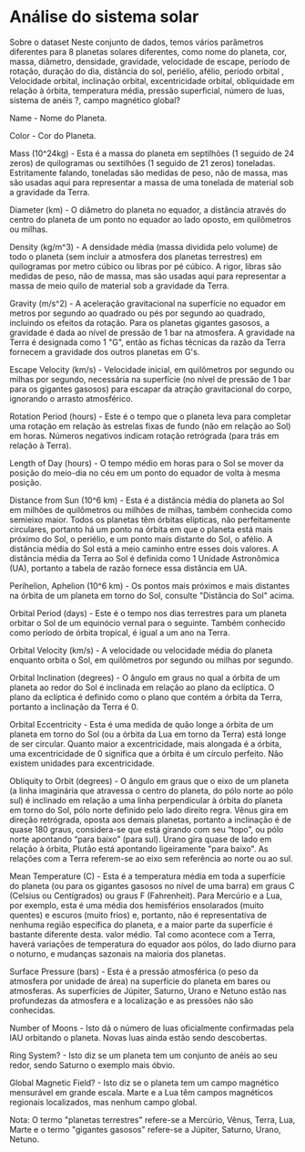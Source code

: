 # Análise do sistema solar

Sobre o dataset
Neste conjunto de dados, temos vários parâmetros diferentes para 8 planetas solares diferentes, como nome do planeta, cor, massa, diâmetro, densidade, gravidade, velocidade de escape, período de rotação, duração do dia, distância do sol, periélio, afélio, período orbital , Velocidade orbital, inclinação orbital, excentricidade orbital, obliquidade em relação à órbita, temperatura média, pressão superficial, número de luas, sistema de anéis ?, campo magnético global?

Name - Nome do Planeta.

Color - Cor do Planeta.

Mass (10^24kg) - Esta é a massa do planeta em septilhões (1 seguido de 24 zeros) de quilogramas ou sextilhões (1 seguido de 21 zeros) toneladas. Estritamente falando, toneladas são medidas de peso, não de massa, mas são usadas aqui para representar a massa de uma tonelada de material sob a gravidade da Terra.

Diameter (km) - O diâmetro do planeta no equador, a distância através do centro do planeta de um ponto no equador ao lado oposto, em quilômetros ou milhas.

Density (kg/m^3) - A densidade média (massa dividida pelo volume) de todo o planeta (sem incluir a atmosfera dos planetas terrestres) em quilogramas por metro cúbico ou libras por pé cúbico. A rigor, libras são medidas de peso, não de massa, mas são usadas aqui para representar a massa de meio quilo de material sob a gravidade da Terra.

Gravity (m/s^2) - A aceleração gravitacional na superfície no equador em metros por segundo ao quadrado ou pés por segundo ao quadrado, incluindo os efeitos da rotação. Para os planetas gigantes gasosos, a gravidade é dada ao nível de pressão de 1 bar na atmosfera. A gravidade na Terra é designada como 1 "G", então as fichas técnicas da razão da Terra fornecem a gravidade dos outros planetas em G's.

Escape Velocity (km/s) - Velocidade inicial, em quilômetros por segundo ou milhas por segundo, necessária na superfície (no nível de pressão de 1 bar para os gigantes gasosos) para escapar da atração gravitacional do corpo, ignorando o arrasto atmosférico.

Rotation Period (hours) - Este é o tempo que o planeta leva para completar uma rotação em relação às estrelas fixas de fundo (não em relação ao Sol) em horas. Números negativos indicam rotação retrógrada (para trás em relação à Terra).

Length of Day (hours) - O tempo médio em horas para o Sol se mover da posição do meio-dia no céu em um ponto do equador de volta à mesma posição.

Distance from Sun (10^6 km) - Esta é a distância média do planeta ao Sol em milhões de quilômetros ou milhões de milhas, também conhecida como semieixo maior. Todos os planetas têm órbitas elípticas, não perfeitamente circulares, portanto há um ponto na órbita em que o planeta está mais próximo do Sol, o periélio, e um ponto mais distante do Sol, o afélio. A distância média do Sol está a meio caminho entre esses dois valores. A distância média da Terra ao Sol é definida como 1 Unidade Astronômica (UA), portanto a tabela de razão fornece essa distância em UA.

Perihelion, Aphelion (10^6 km) - Os pontos mais próximos e mais distantes na órbita de um planeta em torno do Sol, consulte "Distância do Sol" acima.

Orbital Period (days) - Este é o tempo nos dias terrestres para um planeta orbitar o Sol de um equinócio vernal para o seguinte. Também conhecido como período de órbita tropical, é igual a um ano na Terra.

Orbital Velocity (km/s) - A velocidade ou velocidade média do planeta enquanto orbita o Sol, em quilômetros por segundo ou milhas por segundo.

Orbital Inclination (degrees) - O ângulo em graus no qual a órbita de um planeta ao redor do Sol é inclinada em relação ao plano da eclíptica. O plano da eclíptica é definido como o plano que contém a órbita da Terra, portanto a inclinação da Terra é 0.

Orbital Eccentricity - Esta é uma medida de quão longe a órbita de um planeta em torno do Sol (ou a órbita da Lua em torno da Terra) está longe de ser circular. Quanto maior a excentricidade, mais alongada é a órbita, uma excentricidade de 0 significa que a órbita é um círculo perfeito. Não existem unidades para excentricidade.

Obliquity to Orbit (degrees) - O ângulo em graus que o eixo de um planeta (a linha imaginária que atravessa o centro do planeta, do pólo norte ao pólo sul) é inclinado em relação a uma linha perpendicular à órbita do planeta em torno do Sol, pólo norte definido pelo lado direito regra. Vênus gira em direção retrógrada, oposta aos demais planetas, portanto a inclinação é de quase 180 graus, considera-se que está girando com seu “topo”, ou pólo norte apontando “para baixo” (para sul). Urano gira quase de lado em relação à órbita, Plutão está apontando ligeiramente "para baixo". As relações com a Terra referem-se ao eixo sem referência ao norte ou ao sul.

Mean Temperature (C) - Esta é a temperatura média em toda a superfície do planeta (ou para os gigantes gasosos no nível de uma barra) em graus C (Celsius ou Centígrados) ou graus F (Fahrenheit). Para Mercúrio e a Lua, por exemplo, esta é uma média dos hemisférios ensolarados (muito quentes) e escuros (muito frios) e, portanto, não é representativa de nenhuma região específica do planeta, e a maior parte da superfície é bastante diferente desta. valor médio. Tal como acontece com a Terra, haverá variações de temperatura do equador aos pólos, do lado diurno para o noturno, e mudanças sazonais na maioria dos planetas.

Surface Pressure (bars) - Esta é a pressão atmosférica (o peso da atmosfera por unidade de área) na superfície do planeta em bares ou atmosferas. As superfícies de Júpiter, Saturno, Urano e Netuno estão nas profundezas da atmosfera e a localização e as pressões não são conhecidas.

Number of Moons - Isto dá o número de luas oficialmente confirmadas pela IAU orbitando o planeta. Novas luas ainda estão sendo descobertas.

Ring System? - Isto diz se um planeta tem um conjunto de anéis ao seu redor, sendo Saturno o exemplo mais óbvio.

Global Magnetic Field? - Isto diz se o planeta tem um campo magnético mensurável em grande escala. Marte e a Lua têm campos magnéticos regionais localizados, mas nenhum campo global.

Nota: O termo "planetas terrestres" refere-se a Mercúrio, Vênus, Terra, Lua, Marte e o termo "gigantes gasosos" refere-se a Júpiter, Saturno, Urano, Netuno.
